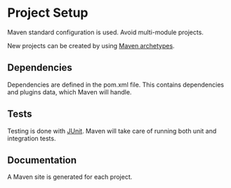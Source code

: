 # Project Setup

Maven standard configuration is used. Avoid multi-module projects.

New projects can be created by using [Maven archetypes][maven_archetypes].

## Dependencies

Dependencies are defined in the pom.xml file. This contains dependencies and plugins data, which Maven will handle.

## Tests

Testing is done with [JUnit][junit]. Maven will take care of running both unit and integration tests.

## Documentation

A Maven site is generated for each project.

[maven_archetypes]: ./templates

[junit]: https://junit.org/
